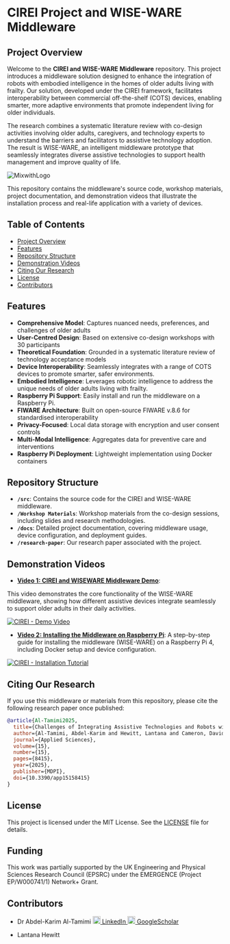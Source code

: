 # CIREI Project and WISE-WARE Middleware

## Project Overview

Welcome to the **CIREI and WISE-WARE Middleware** repository. This project introduces a middleware solution designed to enhance the integration of robots with embodied intelligence in the homes of older adults living with frailty. Our solution, developed under the CIREI framework, facilitates interoperability between commercial off-the-shelf (COTS) devices, enabling smarter, more adaptive environments that promote independent living for older individuals.

The research combines a systematic literature review with co-design activities involving older adults, caregivers, and technology experts to understand the barriers and facilitators to assistive technology adoption. The result is WISE-WARE, an intelligent middleware prototype that seamlessly integrates diverse assistive technologies to support health management and improve quality of life.


![MixwithLogo](https://github.com/user-attachments/assets/06e858cc-5e17-483a-9b47-f4550ce042d1)

This repository contains the middleware's source code, workshop materials, project documentation, and demonstration videos that illustrate the installation process and real-life application with a variety of devices.

## Table of Contents
- [Project Overview](#overview)
- [Features](#features)
- [Repository Structure](#repository-structure)
- [Demonstration Videos](#demonstration-videos)
- [Citing Our Research](#citing-our-research)
- [License](#license)
- [Contributors](#contributors)
<!-- - [Installation Guide](#installation-guide) -->

## Features
- **Comprehensive Model**: Captures nuanced needs, preferences, and challenges of older adults
- **User-Centred Design**: Based on extensive co-design workshops with 30 participants
- **Theoretical Foundation**: Grounded in a systematic literature review of technology acceptance models
- **Device Interoperability**: Seamlessly integrates with a range of COTS devices to promote smarter, safer environments.
- **Embodied Intelligence**: Leverages robotic intelligence to address the unique needs of older adults living with frailty.
- **Raspberry Pi Support**: Easily install and run the middleware on a Raspberry Pi.
- **FIWARE Architecture**: Built on open-source FIWARE v.8.6 for standardised interoperability
- **Privacy-Focused**: Local data storage with encryption and user consent controls
- **Multi-Modal Intelligence**: Aggregates data for preventive care and interventions
- **Raspberry Pi Deployment**: Lightweight implementation using Docker containers

## Repository Structure
- **`/src`**: Contains the source code for the CIREI and WISE-WARE middleware.
- **`/Workshop Materials`**: Workshop materials from the co-design sessions, including slides and research methodologies.
- **`/docs`**: Detailed project documentation, covering middleware usage, device configuration, and deployment guides.
- **`/research-paper`**: Our research paper associated with the project.

<!--
## Installation Guide

### Prerequisites
- A Raspberry Pi (running Raspberry Pi OS) or any compatible Linux environment.
- Smart home devices from various manufacturers that support communication through the middleware.

### Steps
1. Clone the repository to your Raspberry Pi or local machine:
    ```bash
    git clone https://github.com/your-repo/CIREI-WISEWARE.git
    ```
2. Navigate to the `/src` directory and install the required dependencies:
    ```bash
    cd src
    pip install -r requirements.txt
    ```
3. Follow the setup instructions provided in the [documentation](./docs/installation_guide.md) for configuring your smart devices.

-->



## Demonstration Videos
- **[Video 1: CIREI and WISEWARE Middleware Demo](https://youtu.be/5cGPZbTY78I)**: 

This video demonstrates the core functionality of the WISE-WARE middleware, showing how different assistive devices integrate seamlessly to support older adults in their daily activities.

[![CIREI - Demo Video](https://i.ytimg.com/vi/5cGPZbTY78I/maxresdefault.jpg)](https://www.youtube.com/watch?v=5cGPZbTY78I)

- **[Video 2: Installing the Middleware on Raspberry Pi](https://youtu.be/nhNKDavh9IU)**: 
A step-by-step guide for installing the middleware (WISE-WARE) on a Raspberry Pi 4, including Docker setup and device configuration.

[![CIREI - Installation Tutorial](https://i.ytimg.com/vi/nhNKDavh9IU/maxresdefault.jpg)](https://www.youtube.com/watch?v=nhNKDavh9IU?t=0)

## Citing Our Research
If you use this middleware or materials from this repository, please cite the following research paper once published:

```bibtex
@article{Al-Tamimi2025,
  title={Challenges of Integrating Assistive Technologies and Robots with Embodied Intelligence in the Homes of Older People Living with Frailty},
  author={Al-Tamimi, Abdel-Karim and Hewitt, Lantana and Cameron, David and Salem, Maher and Moemeni, Armaghan},
  journal={Applied Sciences},
  volume={15},
  number={15},
  pages={8415},
  year={2025},
  publisher={MDPI},
  doi={10.3390/app15158415}
}
```

## License
This project is licensed under the MIT License. See the [LICENSE](./LICENSE) file for details.

## Funding

This work was partially supported by the UK Engineering and Physical Sciences Research Council (EPSRC) under the EMERGENCE (Project EP/W000741/1) Network+ Grant.

## Contributors
- Dr Abdel-Karim Al-Tamimi <span><a href="https://www.linkedin.com/in/artamimi">
  <img src="https://i.sstatic.net/gVE0j.png" alt="LinkedIn" width="18" height="18"> LinkedIn 
</a> <a href="https://scholar.google.com/citations?user=oVygx30AAAAJ">
  <img src="https://scholar.google.com/favicon.ico" alt="GoogleScholar" width="18" height="18"> GoogleScholar 
</a> </span>

- Lantana Hewitt

